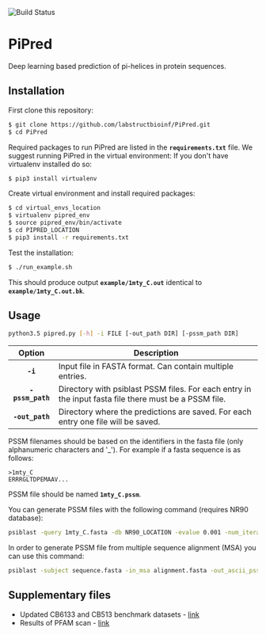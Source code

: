 ![Build Status](https://travis-ci.org/labstructbioinf/PiPred.svg?branch=master)
# **PiPred** #
Deep learning based prediction of pi-helices in protein sequences.

## **Installation** ##
First clone this repository:
```bash
$ git clone https://github.com/labstructbioinf/PiPred.git
$ cd PiPred
```

Required packages to run PiPred are listed in the **`requirements.txt`** file.
We suggest running PiPred in the virtual environment:
If you don't have virtualenv installed do so:
```bash
$ pip3 install virtualenv
```
Create virtual environment and install required packages:
```bash
$ cd virtual_envs_location
$ virtualenv pipred_env
$ source pipred_env/bin/activate
$ cd PIPRED_LOCATION
$ pip3 install -r requirements.txt
```
Test the installation:
```bash
$ ./run_example.sh
```
This should produce output **`example/1mty_C.out`** identical to **`example/1mty_C.out.bk`**.

## **Usage** ##
```bash
python3.5 pipred.py [-h] -i FILE [-out_path DIR] [-pssm_path DIR]
```
| Option    | Description |
|:----------:|-------------|
| **`-i`** | Input file in FASTA format. Can contain multiple entries. |
| **`-pssm_path`** | Directory with psiblast PSSM files. For each entry in the input fasta file there must be a PSSM file. |
| **`-out_path`** | Directory where the predictions are saved. For each entry one file will be saved. |

PSSM filenames should be based on the identifiers in the fasta file (only alphanumeric characters and '_'). For example if a fasta sequence is as follows:
```
>1mty_C
ERRRGLTDPEMAAV...
```
PSSM file should be named **`1mty_C.pssm`**.

You can generate PSSM files with the following command (requires NR90 database):
```bash
psiblast -query 1mty_C.fasta -db NR90_LOCATION -evalue 0.001 -num_iterations 3 -out_ascii_pssm 1mty_C.pssm
```
In order to generate PSSM file from multiple sequence alignment (MSA) you can use this command:
```bash
psiblast -subject sequence.fasta -in_msa alignment.fasta -out_ascii_pssm output.pssm
```

## **Supplementary files** ##

* Updated CB6133 and CB513 benchmark datasets - [link](https://lbs.cent.uw.edu.pl/pipred/)
* Results of PFAM scan - [link](https://lbs.cent.uw.edu.pl/pipred/)


